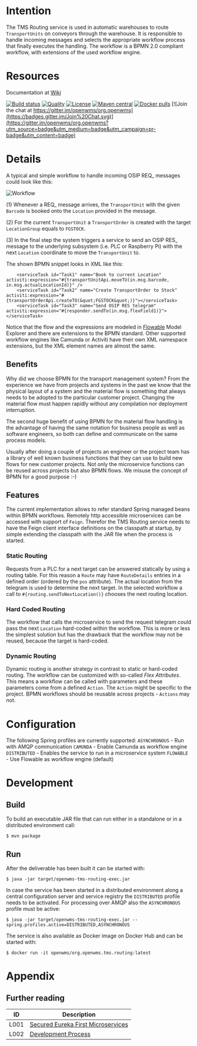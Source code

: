 # Intention
The TMS Routing service is used in automatic warehouses to route `TransportUnits` on conveyors through the warehouse. It is responsible to
handle incoming messages and selects the appropriate workflow process that finally executes the handling. The workflow is a BPMN 2.0
compliant workflow, with extensions of the used workflow engine.

# Resources
Documentation at [Wiki](https://wiki.butan092.startdedicated.de/projects/tms-routing-service/wiki)

[![Build status](https://github.com/openwms/org.openwms.tms.routing/actions/workflows/master-build.yml/badge.svg)](https://github.com/openwms/org.openwms.tms.routing/actions/workflows/master-build.yml)
[![Quality](https://sonarcloud.io/api/project_badges/measure?project=org.openwms:org.openwms.tms.routing&metric=alert_status)](https://sonarcloud.io/dashboard?id=org.openwms:org.openwms.tms.routing)
[![License](https://img.shields.io/badge/License-Apache%202.0-blue.svg)](LICENSE)
[![Maven central](https://img.shields.io/maven-central/v/org.openwms/org.openwms.tms.routing)](https://search.maven.org/search?q=a:org.openwms.tms.routing)
[![Docker pulls](https://img.shields.io/docker/pulls/openwms/org.openwms.tms.routing)](https://hub.docker.com/r/openwms/org.openwms.tms.routing)
[![Join the chat at https://gitter.im/openwms/org.openwms](https://badges.gitter.im/Join%20Chat.svg)](https://gitter.im/openwms/org.openwms?utm_source=badge&utm_medium=badge&utm_campaign=pr-badge&utm_content=badge)

# Details
A typical and simple workflow to handle incoming OSIP REQ_ messages could look like this:

![Workflow][1]
 
(1) Whenever a REQ_ message arrives, the `TransportUnit` with the given `Barcode` is booked onto the `Location` provided in the message.

(2) For the current `TransportUnit` a `TransportOrder` is created with the target `LocationGroup` equals to `FGSTOCK`.

(3) In the final step the system triggers a service to send an OSIP RES_ message to the underlying subsystem (i.e. PLC or Raspberry Pi) with
the next `Location` coordinate to move the `TransportUnit` to.

The shown BPMN snippet looks in XML like this:

```
    <serviceTask id="Task1" name="Book to current Location" activiti:expression="#{transportUnitApi.moveTU(in.msg.barcode, in.msg.actualLocationId)}" />
    <serviceTask id="Task2" name="Create TransportOrder to Stock" activiti:expression="#{transportOrderApi.createTO(&quot;FGSTOCK&quot;)}"></serviceTask>
    <serviceTask id="Task3" name="Send OSIP RES telegram" activiti:expression="#{responder.sendTo(in.msg.flexField1)}"></serviceTask>
```

Notice that the flow and the expressions are modeled in [Flowable](https://www.flowable.org) Model Explorer and there are extensions to the
BPMN standard. Other supported workflow engines like Camunda or Activiti have their own XML namespace extensions, but the XML element names
are almost the same.

## Benefits
Why did we choose BPMN for the transport management system? From the experience we have from projects and systems in the past we know that
the physical layout of a system and the material flow is something that always needs to be adopted to the particular customer project.
Changing the material flow must happen rapidly without any compilation nor deployment interruption.

The second huge benefit of using BPMN for the material flow handling is the advantage of having the same notation for business people as
well as software engineers, so both can define and communicate on the same process models.

Usually after doing a couple of projects an engineer or the project team has a library of well known business functions that they can use to
build new flows for new customer projects. Not only the microservice functions can be reused across projects but also BPMN flows. We misuse
the concept of BPMN for a good purpose :-)

## Features
The current implementation allows to refer standard Spring managed beans within BPMN workflows. Remotely http accessible microservices can
be accessed with support of `Feign`. Therefor the TMS Routing service needs to have the Feign client interface definitions on the classpath
at startup, by simple extending the classpath with the JAR file when the process is started.

### Static Routing
Requests from a PLC for a next target can be answered statically by using a routing table. For this reason a `Route` may have `RouteDetails`
entries in a defined order (ordered by the `pos` attribute). The actual location from the telegram is used to determine the next target. In
the selected workflow a call to `#{routing.sendToNextLocation()}` chooses the next routing location.

### Hard Coded Routing
The workflow that calls the microservice to send the request telegram could pass the next `Location` hard-coded within the workflow. This is
more or less the simplest solution but has the drawback that the workflow may not be reused, because the target is hard-coded.
 
### Dynamic Routing
Dynamic routing is another strategy in contrast to static or hard-coded routing. The workflow can be customized with so-called
*Flex Attributes*. This means a workflow can be called with parameters and these parameters come from a defined `Action`. The `Action` might
be specific to the project. BPMN workflows should be reusable across projects - `Actions` may not.

# Configuration
The following Spring profiles are currently supported:
`ASYNCHRONOUS` - Run with AMQP communication
`CAMUNDA` - Enable Camunda as workflow engine
`DISTRIBUTED` - Enables the service to run in a microservice system
`FLOWABLE` - Use Flowable as workflow engine (default)

# Development

## Build
To build an executable JAR file that can run either in a standalone or in a distributed environment call:

```
$ mvn package
```

## Run
After the deliverable has been built it can be started with:
```
$ java -jar target/openwms-tms-routing-exec.jar
```

In case the service has been started in a distributed environment along a central configuration server and service registry the
`DISTRIBUTED` profile needs to be activated. For processing over AMQP also the `ASYNCHRONOUS` profile must be active:

```
$ java -jar target/openwms-tms-routing-exec.jar --spring.profiles.active=DISTRIBUTED,ASYNCHRONOUS
```

The service is also available as Docker image on Docker Hub and can be started with:
```
$ docker run -it openwms/org.openwms.tms.routing:latest
```
 
# Appendix

## Further reading

ID   | Description
---- | -----------
L001 | [Secured Eureka First Microservices](https://github.com/openwms/org.openwms/wiki/Secured-Eureka-First-services-on-Heroku)
L002 | [Development Process](development.md)

[1]: images/workflow.png

